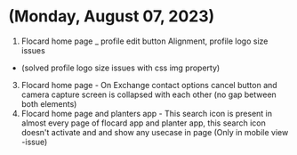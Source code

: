 # (Monday, August 07, 2023)

1. Flocard home page _ profile edit button Alignment, profile logo size issues
- (solved profile logo size issues with css img property)
3. Flocard home page - On Exchange contact options cancel button and camera capture screen is collapsed with each other (no gap between both elements)
4. Flocard home page and planters app - This search icon is present in almost every page of flocard app and planter app, this search icon doesn't  activate and and show any usecase in page (Only in mobile view -issue)
   

